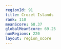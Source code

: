 ```yaml
---
regionId: 91
title: Crozet Islands
rank: 110
meanScore: 68.37
globalMeanScore: 69.25
numRegions: 220
layout: region_score
---
```

